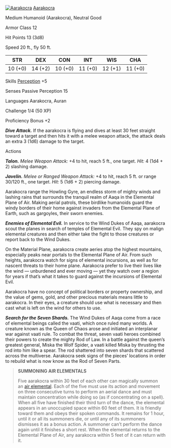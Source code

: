 [![Aarakocra](https://www.dndbeyond.com/avatars/thumbnails/30761/763/1000/1000/638061092979929411.png)](https://www.dndbeyond.com/avatars/thumbnails/30761/763/1000/1000/638061092979929411.png)
[Aarakocra](https://www.dndbeyond.com/monsters/17100-aarakocra)

Medium Humanoid (Aarakocra), Neutral Good

Armor Class 12

Hit Points 13 (3d8)

Speed 20 ft., fly 50 ft.

| STR     | DEX     | CON     | INT     | WIS     | CHA     |
| ------- | ------- | ------- | ------- | ------- | ------- |
| 10 (+0) | 14 (+2) | 10 (+0) | 11 (+0) | 12 (+1) | 11 (+0) |

Skills [Perception](https://www.dndbeyond.com/sources/dnd/free-rules/playing-the-game#Skills) +5

Senses Passive Perception 15

Languages Aarakocra, Auran

Challenge 1/4 (50 XP)

Proficiency Bonus +2

_**Dive Attack.**_ If the aarakocra is flying and dives at least 30 feet straight toward a target and then hits it with a melee weapon attack, the attack deals an extra 3 (1d6) damage to the target.

Actions

_**Talon.** Melee Weapon Attack:_ +4 to hit, reach 5 ft., one target. _Hit:_ 4 (1d4 + 2) slashing damage.

_**Javelin.** Melee or Ranged Weapon Attack:_ +4 to hit, reach 5 ft. or range 30/120 ft., one target. _Hit:_ 5 (1d6 + 2) piercing damage.

Aarakocra range the Howling Gyre, an endless storm of mighty winds and lashing rains that surrounds the tranquil realm of Aaqa in the Elemental Plane of Air. Making aerial patrols, these birdlike humanoids guard the windy borders of their home against invaders from the Elemental Plane of Earth, such as gargoyles, their sworn enemies.

_**Enemies of Elemental Evil.**_ In service to the Wind Dukes of Aaqa, aarakocra scout the planes in search of temples of Elemental Evil. They spy on malign elemental creatures and then either take the fight to those creatures or report back to the Wind Dukes.

On the Material Plane, aarakocra create aeries atop the highest mountains, especially peaks near portals to the Elemental Plane of Air. From such heights, aarakocra watch for signs of elemental incursions, as well as for nascent threats to their home plane. Aarakocra prefer to live their lives like the wind — unburdened and ever moving — yet they watch over a region for years if that’s what it takes to guard against the incursions of Elemental Evil.

Aarakocra have no concept of political borders or property ownership, and the value of gems, gold, and other precious materials means little to aarakocra. In their eyes, a creature should use what is necessary and then cast what is left on the wind for others to use.

_**Search for the Seven Shards.**_ The Wind Dukes of Aaqa come from a race of elemental beings called the vaati, which once ruled many worlds. A creature known as the Queen of Chaos arose and initiated an interplanar war against vaati rule. To combat the threat, seven vaati heroes combined their powers to create the mighty Rod of Law. In a battle against the queen’s greatest general, Miska the Wolf Spider, a vaati killed Miska by thrusting the rod into him like a spear. The rod shattered into seven shards that scattered across the multiverse. Aarakocra seek signs of the pieces’ locations in order to rebuild what is now know as the Rod of Seven Parts.

> **SUMMONING AIR ELEMENTALS**
> 
> Five aarakocra within 30 feet of each other can magically summon an [air elemental](https://www.dndbeyond.com/monsters/16774-air-elemental). Each of the five must use its action and movement on three consecutive turns to perform an aerial dance and must maintain concentration while doing so (as if concentrating on a spell). When all five have finished their third turn of the dance, the elemental appears in an unoccupied space within 60 feet of them. It is friendly toward them and obeys their spoken commands. It remains for 1 hour, until it or all its summoners die, or until any of its summoners dismisses it as a bonus action. A summoner can’t perform the dance again until it finishes a short rest. When the elemental returns to the Elemental Plane of Air, any aarakocra within 5 feet of it can return with it.